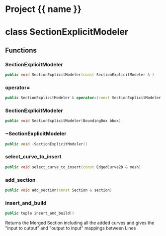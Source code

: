 <script setup>
import {useRoute} from 'vitepress'
const {path} = useRoute()
const tokens = path.split('/')
const words = tokens[2].split('-');
for (let i = 0; i < words.length; i++) {
    words[i] = words[i].charAt(0).toUpperCase() + words[i].slice(1);
    words[i] = words[i].replace('geode', 'Geode')
}
const name = words.join('-');
</script>
# Project {{ name }}

# class SectionExplicitModeler


## Functions

### SectionExplicitModeler

```cpp
public void SectionExplicitModeler(const SectionExplicitModeler & )
```


### operator=

```cpp
public SectionExplicitModeler & operator=(const SectionExplicitModeler & )
```


### SectionExplicitModeler

```cpp
public void SectionExplicitModeler(BoundingBox bbox)
```


### ~SectionExplicitModeler

```cpp
public void ~SectionExplicitModeler()
```


### select_curve_to_insert

```cpp
public void select_curve_to_insert(const EdgedCurve2D & mesh)
```


### add_section

```cpp
public void add_section(const Section & section)
```


### insert_and_build

```cpp
public tuple insert_and_build()
```


 Returns the Merged Section including all the added curves and gives the "input to output" and "output to input" mappings between Lines



